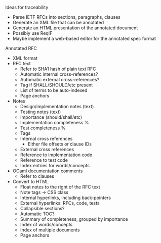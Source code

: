 
Ideas for traceability
- Parse IETF RFCs into sections, paragraphs, clauses
- Generate an XML file that can be annotated
- Generate an HTML presentation of the annotated document
- Possibly use ReqIF
- Maybe implement a web-based editor for the annotated spec format

Annotated RFC
- XML format
- RFC text
    - Refer to SHA1 hash of plain text RFC
    - Automatic internal cross-references?
    - Automatic external cross-references?
    - Tag if SHALL/SHOULD/etc present
    - List of terms to be auto-indexed
    - Page anchors
- Notes
    - Design/implementation notes (text)
    - Testing notes (text)
    - Importance (should/shall/etc)
    - Implementation completeness %
    - Test completeness %
    - Tags
    - Internal cross references
        - Either file offsets or clause IDs
    - External cross references
    - Reference to implementation code
    - Reference to test code
    - Index entries for words/concepts
- OCaml documentation comments
    - Refer to clauses
- Convert to HTML
    - Float notes to the right of the RFC text
    - Note tags -> CSS class
    - Internal hyperlinks, including back-pointers
    - External hyperlinks: RFCs, code, tests
    - Collapsible sections?
    - Automatic TOC?
    - Summary of completeness, grouped by importance
    - Index of words/concepts
    - Index of multiple documents
    - Page anchors
